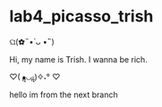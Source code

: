# lab4_picasso_trish

ଘ(✿˵•́ ᴗ •̀˵)

Hi, my name is Trish. I wanna be rich. 

♡( •ॢ◡-ॢ)✧˖° ♡

hello im from the next branch
